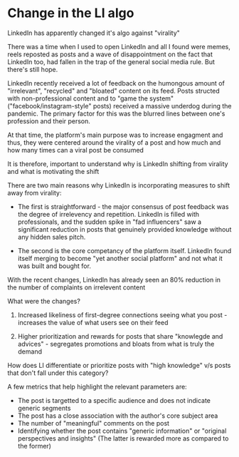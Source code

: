 # Change in the LI algo


LinkedIn has apparently changed it's algo against "virality" 

There was a time when I used to open LinkedIn and all I found were memes, reels reposted as posts and a wave of disappointment on the fact that LinkedIn too, had fallen in the trap of the general social media rule. But there's still hope. 

LinkedIn recently received a lot of feedback on the humongous amount of "irrelevant", "recycled" and "bloated" content on its feed. Posts structed with non-professional content and to "game the system" ("facebook/instagram-style" posts) received a massive underdog during the pandemic. The primary factor for this was the blurred lines between one's profession and their person. 

At that time, the platform's main purpose was to increase engagment and thus, they were centered around the virality of a post and how much and how many times can a viral post be consumed

It is therefore, important to understand why is LinkedIn shifting from virality and what is motivating the shift

There are two main reasons why LinkedIn is incorporating measures to shift away from virality: 

- The first is straightforward - the major consensus of post feedback was the degree of irrelevency and repetition. LinkedIn is filled with professionals, and the sudden spike in "fad influencers" saw a significant reduction in posts that genuinely provided knowledge without any hidden sales pitch. 

- The second is the core competancy of the platform itself. LinkedIn found itself merging to become "yet another social platform" and not what it was built and bought for. 

With the recent changes, LinkedIn has already seen an 80% reduction in the number of complaints on irrelevent content

What were the changes?

1. Increased likeliness of first-degree connections seeing what you post - increases the value of what users see on their feed

2. Higher prioritization and rewards for posts that share "knowlegde and advices" - segregates promotions and bloats from what is truly the demand

How does LI differentiate or prioritize posts with "high knowledge" v/s posts that don't fall under this category? 

A few metrics that help highlight the relevant parameters are: 

- The post is targetted to a specific audience and does not indicate generic segments 
- The post has a close association with the author's core subject area 
- The number of "meaningful" comments on the post 
- Identifying whether the post contains "generic information" or "original perspectives and insights" (The latter is rewarded more as compared to the former)